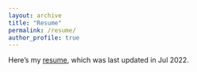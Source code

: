 ```yaml
---
layout: archive
title: "Resume"
permalink: /resume/
author_profile: true
---
```


Here’s my [resume](../info.github.io/MyOwnPdf/res.pdf), which was last updated in Jul 2022.
